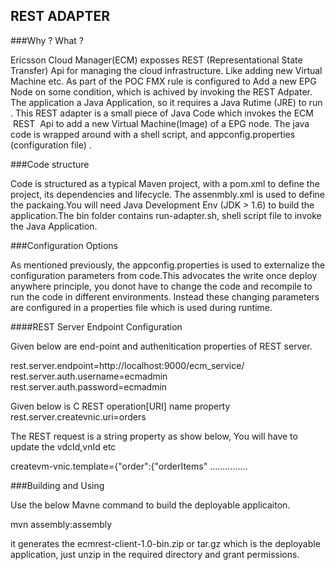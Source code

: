 ## REST ADAPTER

###Why ? What ?

Ericsson Cloud Manager(ECM) exposses REST (Representational State Transfer) Api for managing the cloud infrastructure. Like adding new Virtual Machine etc. As part of the POC FMX rule is configured to Add a new EPG Node on some condition, which is achived by invoking the REST Adpater. 
The application a Java Application, so it requires a Java Rutime (JRE) to run . This REST adapter is a small piece of Java Code which invokes the ECM  REST  Api to add a new Virtual Machine(Image) of a EPG node. The java code is wrapped around with a shell script, and appconfig.properties (configuration file) .

###Code structure

Code is structured as a typical Maven project, with a pom.xml to define the project, its dependencies and lifecycle. The assenmbly.xml is used to define the packaing.You will need Java Development Env (JDK > 1.6) to build the application.The bin folder contains run-adapter.sh, shell script file to invoke the Java Application.

###Configuration Options

As mentioned previously, the appconfig.properties is used to externalize the configuration parameters from code.This advocates the write once deploy anywhere principle, you donot have to change the code and recompile to run the code in different environments. Instead these changing parameters are configured in a properties file which is used during runtime. 

####REST Server Endpoint Configuration 

Given below are end-point and authenitication properties of REST server.

rest.server.endpoint=http://localhost:9000/ecm_service/
rest.server.auth.username=ecmadmin
rest.server.auth.password=ecmadmin

Given below is C REST operation[URI] name property
rest.server.createvnic.uri=orders

The REST request is a string property as show below, You will have to update the vdcId,vnId etc

createvm-vnic.template={"order":{"orderItems" ...............


###Building and Using

Use the below Mavne command to build the deployable applicaiton.

mvn assembly:assembly 

it generates the ecmrest-client-1.0-bin.zip or tar.gz which is the deployable application, just unzip in the required directory and grant permissions.